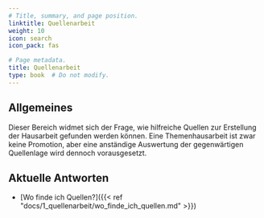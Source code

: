```yaml
---
# Title, summary, and page position.
linktitle: Quellenarbeit
weight: 10
icon: search
icon_pack: fas

# Page metadata.
title: Quellenarbeit
type: book  # Do not modify.
---
```


## Allgemeines

Dieser Bereich widmet sich der Frage, wie hilfreiche Quellen zur Erstellung der Hausarbeit gefunden werden können. Eine Themenhausarbeit ist zwar keine Promotion, aber eine anständige Auswertung der gegenwärtigen Quellenlage wird dennoch vorausgesetzt.

## Aktuelle Antworten

* [Wo finde ich Quellen?]({{< ref "docs/1_quellenarbeit/wo_finde_ich_quellen.md" >}})